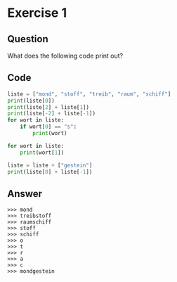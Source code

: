 # Exercise 1

## Question 
What does the following code print out?

## Code 
```python
liste = ["mond", "stoff", "treib", "raum", "schiff"]
print(liste[0])
print(liste[2] + liste[1])
print(liste[-2] + liste[-1])
for wort in liste:
    if wort[0] == "s":
        print(wort)

for wort in liste:
    print(wort[1])

liste = liste + ["gestein"]
print(liste[0] + liste[-1])
```

## Answer
    >>> mond
    >>> treibstoff
    >>> raumschiff
    >>> stoff
    >>> schiff
    >>> o
    >>> t
    >>> r
    >>> a
    >>> c
    >>> mondgestein
    